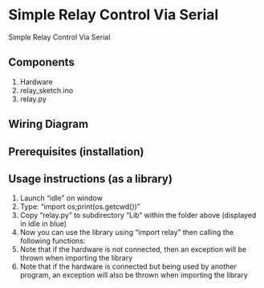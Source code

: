 # Simple Relay Control Via Serial

Simple Relay Control Via Serial


## Components

1. Hardware
2. relay_sketch.ino
3. relay.py


## Wiring Diagram

## Prerequisites (installation)
  
## Usage instructions (as a library)

1. Launch “idle” on window
2. Type: “import os;print(os.getcwd())"
3. Copy “relay.py” to subdirectory “Lib” within the folder above (displayed in idle in blue)
4. Now you can use the library using “import relay” then calling the following functions:
5. Note that if the hardware is not connected, then an exception will be thrown when importing the library
6. Note that if the hardware is connected but being used by another program, an exception will also be thrown when importing the library
